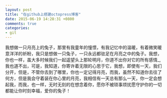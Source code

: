 ```yaml
---
layout: post
title: "在github上搭建octopress博客"
date: 2015-06-19 14:28:31 +0800
comments: true
categories: 
- git
---
```

我想做一只月亮上的兔子，那里有我童年的憧憬，有我记忆中的温暖，有着微笑暖意洋洋的祈盼，我只是想做一只兔子，一只永远都驻足在月亮之中的兔子。我想，你也一样，虽大多时候我们一起遥望头上那轮明月，你道不出你对它的所有感情_,  我也道不出，可是，我知道，你寄许着无限的心思于它，我想，即使有一天，我们分开，但是，不管你去到了哪里，你也一定记得月亮，而我，虽然不知道你去往了何方，但是我会守着装在你心里的月亮，我相信有一天总有那么一天，你一定会想起我，而我，也一样，无时无刻的在想念着你，愿你不被琐事烦扰愿守护你的一切都能让你时刻幸福，爱你的兔子！
